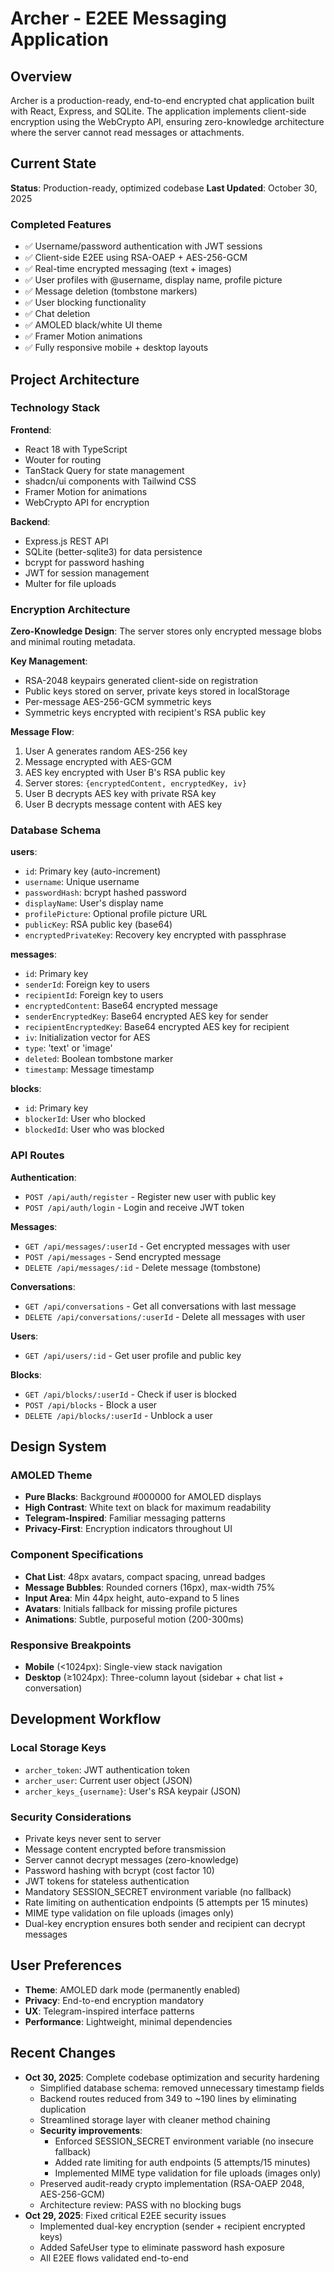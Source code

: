 # Archer - E2EE Messaging Application

## Overview
Archer is a production-ready, end-to-end encrypted chat application built with React, Express, and SQLite. The application implements client-side encryption using the WebCrypto API, ensuring zero-knowledge architecture where the server cannot read messages or attachments.

## Current State
**Status**: Production-ready, optimized codebase
**Last Updated**: October 30, 2025

### Completed Features
- ✅ Username/password authentication with JWT sessions
- ✅ Client-side E2EE using RSA-OAEP + AES-256-GCM
- ✅ Real-time encrypted messaging (text + images)
- ✅ User profiles with @username, display name, profile picture
- ✅ Message deletion (tombstone markers)
- ✅ User blocking functionality
- ✅ Chat deletion
- ✅ AMOLED black/white UI theme
- ✅ Framer Motion animations
- ✅ Fully responsive mobile + desktop layouts

## Project Architecture

### Technology Stack
**Frontend**:
- React 18 with TypeScript
- Wouter for routing
- TanStack Query for state management
- shadcn/ui components with Tailwind CSS
- Framer Motion for animations
- WebCrypto API for encryption

**Backend**:
- Express.js REST API
- SQLite (better-sqlite3) for data persistence
- bcrypt for password hashing
- JWT for session management
- Multer for file uploads

### Encryption Architecture
**Zero-Knowledge Design**: The server stores only encrypted message blobs and minimal routing metadata.

**Key Management**:
- RSA-2048 keypairs generated client-side on registration
- Public keys stored on server, private keys stored in localStorage
- Per-message AES-256-GCM symmetric keys
- Symmetric keys encrypted with recipient's RSA public key

**Message Flow**:
1. User A generates random AES-256 key
2. Message encrypted with AES-GCM
3. AES key encrypted with User B's RSA public key
4. Server stores: `{encryptedContent, encryptedKey, iv}`
5. User B decrypts AES key with private RSA key
6. User B decrypts message content with AES key

### Database Schema

**users**:
- `id`: Primary key (auto-increment)
- `username`: Unique username
- `passwordHash`: bcrypt hashed password
- `displayName`: User's display name
- `profilePicture`: Optional profile picture URL
- `publicKey`: RSA public key (base64)
- `encryptedPrivateKey`: Recovery key encrypted with passphrase

**messages**:
- `id`: Primary key
- `senderId`: Foreign key to users
- `recipientId`: Foreign key to users
- `encryptedContent`: Base64 encrypted message
- `senderEncryptedKey`: Base64 encrypted AES key for sender
- `recipientEncryptedKey`: Base64 encrypted AES key for recipient
- `iv`: Initialization vector for AES
- `type`: 'text' or 'image'
- `deleted`: Boolean tombstone marker
- `timestamp`: Message timestamp

**blocks**:
- `id`: Primary key
- `blockerId`: User who blocked
- `blockedId`: User who was blocked

### API Routes

**Authentication**:
- `POST /api/auth/register` - Register new user with public key
- `POST /api/auth/login` - Login and receive JWT token

**Messages**:
- `GET /api/messages/:userId` - Get encrypted messages with user
- `POST /api/messages` - Send encrypted message
- `DELETE /api/messages/:id` - Delete message (tombstone)

**Conversations**:
- `GET /api/conversations` - Get all conversations with last message
- `DELETE /api/conversations/:userId` - Delete all messages with user

**Users**:
- `GET /api/users/:id` - Get user profile and public key

**Blocks**:
- `GET /api/blocks/:userId` - Check if user is blocked
- `POST /api/blocks` - Block a user
- `DELETE /api/blocks/:userId` - Unblock a user

## Design System

### AMOLED Theme
- **Pure Blacks**: Background #000000 for AMOLED displays
- **High Contrast**: White text on black for maximum readability
- **Telegram-Inspired**: Familiar messaging patterns
- **Privacy-First**: Encryption indicators throughout UI

### Component Specifications
- **Chat List**: 48px avatars, compact spacing, unread badges
- **Message Bubbles**: Rounded corners (16px), max-width 75%
- **Input Area**: Min 44px height, auto-expand to 5 lines
- **Avatars**: Initials fallback for missing profile pictures
- **Animations**: Subtle, purposeful motion (200-300ms)

### Responsive Breakpoints
- **Mobile** (<1024px): Single-view stack navigation
- **Desktop** (≥1024px): Three-column layout (sidebar + chat list + conversation)

## Development Workflow

### Local Storage Keys
- `archer_token`: JWT authentication token
- `archer_user`: Current user object (JSON)
- `archer_keys_{username}`: User's RSA keypair (JSON)

### Security Considerations
- Private keys never sent to server
- Message content encrypted before transmission
- Server cannot decrypt messages (zero-knowledge)
- Password hashing with bcrypt (cost factor 10)
- JWT tokens for stateless authentication
- Mandatory SESSION_SECRET environment variable (no fallback)
- Rate limiting on authentication endpoints (5 attempts per 15 minutes)
- MIME type validation on file uploads (images only)
- Dual-key encryption ensures both sender and recipient can decrypt messages

## User Preferences
- **Theme**: AMOLED dark mode (permanently enabled)
- **Privacy**: End-to-end encryption mandatory
- **UX**: Telegram-inspired interface patterns
- **Performance**: Lightweight, minimal dependencies

## Recent Changes
- **Oct 30, 2025**: Complete codebase optimization and security hardening
  - Simplified database schema: removed unnecessary timestamp fields
  - Backend routes reduced from 349 to ~190 lines by eliminating duplication
  - Streamlined storage layer with cleaner method chaining
  - **Security improvements**:
    - Enforced SESSION_SECRET environment variable (no insecure fallback)
    - Added rate limiting for auth endpoints (5 attempts/15 minutes)
    - Implemented MIME type validation for file uploads (images only)
  - Preserved audit-ready crypto implementation (RSA-OAEP 2048, AES-256-GCM)
  - Architecture review: PASS with no blocking bugs
- **Oct 29, 2025**: Fixed critical E2EE security issues
  - Implemented dual-key encryption (sender + recipient encrypted keys)
  - Added SafeUser type to eliminate password hash exposure
  - All E2EE flows validated end-to-end
